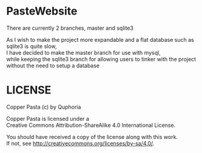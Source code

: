 # PasteWebsite

There are currently 2 branches, master and sqlite3  
  
As I wish to make the project more expandable and a flat database such as sqlite3 is quite slow,  
I have decided to make the master branch for use with mysql,  
while keeping the sqlite3 branch for allowing users to tinker with the project without the need to setup a database

# LICENSE
  
Copper Pasta (c) by Quphoria  
  
Copper Pasta is licensed under a  
Creative Commons Attribution-ShareAlike 4.0 International License.  
  
You should have received a copy of the license along with this work.  
If not, see <http://creativecommons.org/licenses/by-sa/4.0/>.  
